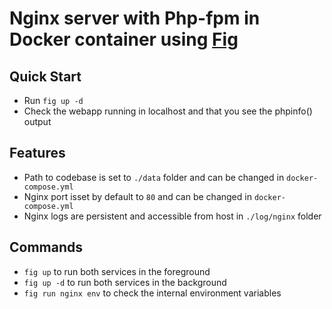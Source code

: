 Nginx server with Php-fpm in Docker container using [Fig](http://www.fig.sh)
=====================================================

## Quick Start
 * Run `fig up -d`
 * Check the webapp running in localhost and that you see the phpinfo() output

## Features
 * Path to codebase is set to `./data` folder and can be changed in `docker-compose.yml`
 * Nginx port isset by default to `80` and can be changed in `docker-compose.yml`
 * Nginx logs are persistent and accessible from host in `./log/nginx` folder

## Commands
 * `fig up` to run both services in the foreground
 * `fig up -d` to run both services in the background
 * `fig run nginx env` to check the internal environment variables